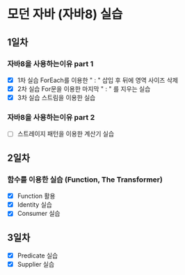 # 모던 자바 (자바8) 실습

## 1일차 
### 자바8을 사용하는이유 part 1

- [x] 1차 실습 ForEach를 이용한 " : " 삽입 후 뒤에 영역 사이즈 삭제
- [x] 2차 실습 For문을 이용한 마지막 " : " 를 지우는 실습
- [x] 3차 실습 스트림을 이용한 실습

### 자바8을 사용하는이유 part 2
- [ ] 스트레이지 패턴을 이용한 계산기 실습

## 2일차
### 함수를 이용한 실습 (Function, The Transformer)
- [x] Function 활용
- [x] Identity 실습
- [x] Consumer 실습

## 3일차
- [x] Predicate 실습
- [x] Supplier 실습